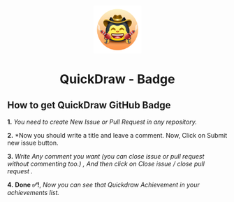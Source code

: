 <div align="center">
<img width="109" src="/badges/QuickDraw_SkinTone1.png"> 

# QuickDraw - Badge
</div>

## How to get QuickDraw GitHub Badge

**1.** *You need to create New Issue or Pull Request in any repository.*

**2.** *Now you should write a title and leave a comment. Now, Click on Submit new issue button.

**3.** *Write Any comment you want (you can close issue or pull request without commenting too.) , And then click on Close issue / close pull request .*

**4.** **Done ✅!**, *Now you can see that Quickdraw Achievement in your achievements list.*